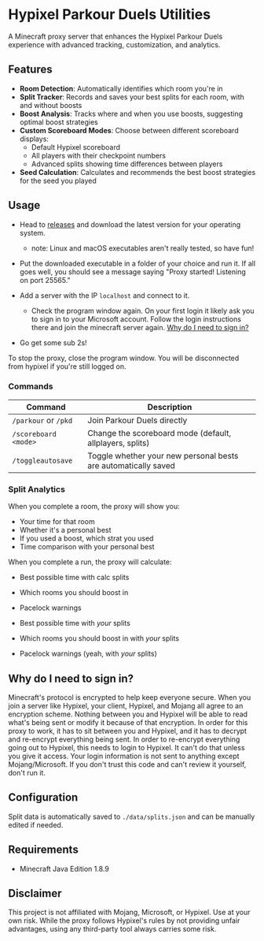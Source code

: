 # Hypixel Parkour Duels Utilities

A Minecraft proxy server that enhances the Hypixel Parkour Duels experience with advanced tracking, customization, and analytics.

## Features

- **Room Detection**: Automatically identifies which room you're in
- **Split Tracker**: Records and saves your best splits for each room, with and without boosts
- **Boost Analysis**: Tracks where and when you use boosts, suggesting optimal boost strategies
- **Custom Scoreboard Modes**: Choose between different scoreboard displays:
  - Default Hypixel scoreboard
  - All players with their checkpoint numbers
  - Advanced splits showing time differences between players
- **Seed Calculation**: Calculates and recommends the best boost strategies for the seed you played

## Usage

- Head to [releases](https://github.com/Real-Parkour-Helper/pkdutils/releases) and download the latest version for your operating system.

  - note: Linux and macOS executables aren't really tested, so have fun!

- Put the downloaded executable in a folder of your choice and run it. If all goes well, you should see a message saying "Proxy started! Listening on port 25565."
- Add a server with the IP `localhost` and connect to it.

  - Check the program window again. On your first login it likely ask you to sign in to your Microsoft account. Follow the login instructions there and join the minecraft server again. [Why do I need to sign in?](#Why-do-I-need-to-sign-in)

- Go get some sub 2s!

To stop the proxy, close the program window. You will be disconnected from hypixel if you're still logged on.

### Commands

| Command              | Description                                                    |
| -------------------- | -------------------------------------------------------------- |
| `/parkour` or `/pkd` | Join Parkour Duels directly                                    |
| `/scoreboard <mode>` | Change the scoreboard mode (default, allplayers, splits)       |
| `/toggleautosave`    | Toggle whether your new personal bests are automatically saved |

### Split Analytics

When you complete a room, the proxy will show you:

- Your time for that room
- Whether it's a personal best
- If you used a boost, which strat you used
- Time comparison with your personal best

When you complete a run, the proxy will calculate:

- Best possible time with calc splits
- Which rooms you should boost in
- Pacelock warnings

- Best possible time with _your_ splits
- Which rooms you should boost in with _your_ splits
- Pacelock warnings (yeah, with _your_ splits)

## Why do I need to sign in?

Minecraft's protocol is encrypted to help keep everyone secure. When you join a server like Hypixel, your client, Hypixel, and Mojang all agree to an encryption scheme. Nothing between you and Hypixel will be able to read what's being sent or modify it because of that encryption. In order for this proxy to work, it has to sit between you and Hypixel, and it has to decrypt and re-encrypt everything being sent. In order to re-encrypt everything going out to Hypixel, this needs to login to Hypixel. It can't do that unless you give it access.
Your login information is not sent to anything except Mojang/Microsoft. If you don't trust this code and can't review it yourself, don't run it.

## Configuration

Split data is automatically saved to `./data/splits.json` and can be manually edited if needed.

## Requirements

- Minecraft Java Edition 1.8.9

## Disclaimer

This project is not affiliated with Mojang, Microsoft, or Hypixel. Use at your own risk. While the proxy follows Hypixel's rules by not providing unfair advantages, using any third-party tool always carries some risk.
